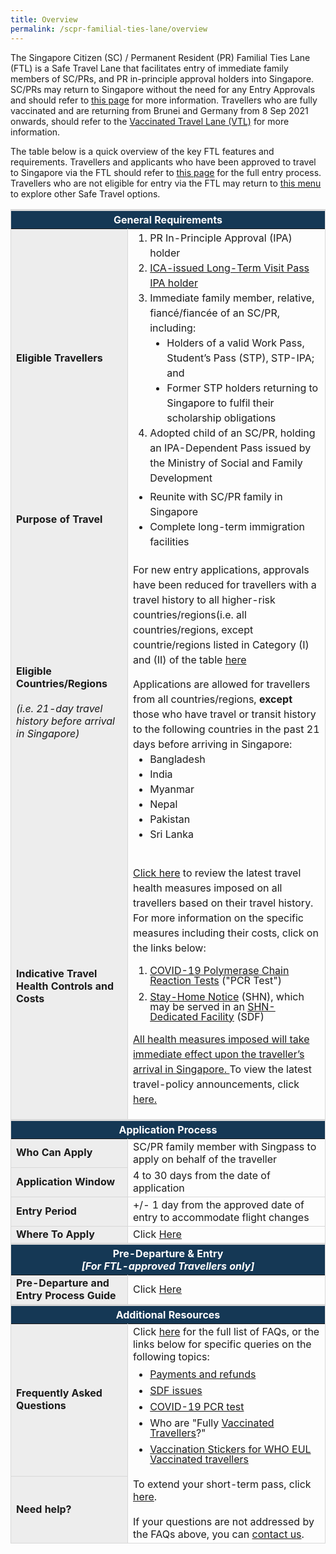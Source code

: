 ```yaml
---
title: Overview
permalink: /scpr-familial-ties-lane/overview
---
```

The Singapore Citizen (SC) / Permanent Resident (PR) Familial Ties Lane (FTL) is a Safe Travel Lane that facilitates entry of immediate family members of SC/PRs, and PR in-principle approval holders into Singapore. SC/PRs may return to Singapore without the need for any Entry Approvals and should refer to [this page](/sc-pr/requirements-and-process) for more information. Travellers who are fully vaccinated and are returning from Brunei and Germany from 8 Sep 2021 onwards, should refer to the [Vaccinated Travel Lane (VTL)](/vtl/requirements-and-process) for more information.

The table below is a quick overview of the key FTL features and requirements. Travellers and applicants who have been approved to travel to Singapore via the FTL should refer to [this page](/scpr-familial-ties-lane/requirements-and-process) for the full entry process. Travellers who are not eligible for entry via the FTL may return to [this menu](/arriving/overview) to explore other Safe Travel options.

<table>
<thead>
<tr>
<th style="font-size:16px; border-top:3px solid #D8D8D8; border-left:1px solid #D8D8D8; border-right:1px solid #D8D8D8; background-color:#153855; color:white;text-align:center;" colspan="2"><b>General Requirements</b></th>
</tr>
</thead>
<tbody>
   <tr>
    <td style="font-size:16px;border-left:1px solid #D8D8D8; border-right:1px solid #D8D8D8; background-color:#EDEDED;"><b>Eligible Travellers</b></td>
		 <td style="font-size:16px;border-right:1px solid #D8D8D8;"><ol style="margin-top:0px; margin-bottom:0px; font-size:16px;">
			 <li style="font-size:16px;margin-top:0px; margin-bottom:0px; line-height:1.5;">PR In-Principle Approval (IPA) holder</li>
			  <li style="font-size:16px; margin-top:0px; margin-bottom:0px; line-height:1.5;"><a href="https://www.ica.gov.sg/reside/LTVP/apply">ICA-issued Long-Term Visit Pass IPA holder</a></li>
			  <li style="font-size:16px; margin-top:0px; margin-bottom:0px; line-height:1.5;">Immediate family member, relative, fiancé/fiancée of an SC/PR, including:
			 <ol style="margin-top:0px; margin-bottom:0px; font-size:16px; list-style-type:disc;">
				 <li style="font-size:16px;margin-top:0px; margin-bottom:0px; line-height:1.5;">Holders of a valid Work Pass, Student’s Pass (STP), STP-IPA; and </li>
				 	 <li style="font-size:16px;margin-top:0px; margin-bottom:0px; line-height:1.5;">Former STP holders returning to Singapore to fulfil their scholarship obligations</li>
					</ol>
			 </li>
			  <li style="font-size:16px;margin-top:0px; margin-bottom:0px; line-height:1.5;">Adopted child of an SC/PR, holding an IPA-Dependent Pass issued by the Ministry of Social and Family Development</li>
			 </ol>
			 </td>
	</tr>
   <tr>
    <td style="font-size:16px; border-left:1px solid #D8D8D8; border-right:1px solid #D8D8D8; background-color:#EDEDED;"><b>Purpose of Travel</b></td>
    <td style="font-size:16px; border-right:1px solid #D8D8D8;">
		  <ol style="margin-top:0px; margin-bottom:0px; font-size:16px; list-style-type:disc;">
				 <li style="font-size:16px;margin-top:0px; margin-bottom:0px; line-height:1.5;">Reunite with SC/PR family in Singapore </li>
				 	 <li style="font-size:16px;margin-top:0px; margin-bottom:0px; line-height:1.5;">Complete long-term immigration facilities</li>
					</ol>
		 </td>
 </tr>
   <tr>
    <td style="font-size:16px;border-left:1px solid #D8D8D8; border-right:1px solid #D8D8D8; background-color:#EDEDED;"><b>Eligible Countries/Regions </b> <br><br><i>(i.e. 21-day travel history before arrival in Singapore)</i></td>
		 <td style="font-size:16px;border-right:1px solid #D8D8D8;">
			 <p style="font-size:16px; margin-top:15px; margin-bottom:0px; line-height:1.5;">For new entry applications, approvals have been reduced for travellers with a travel history to all higher-risk countries/regions(i.e. all countries/regions, except countrie/regions listed in Category (I) and (II) of the table <a href="/scpr-familial-ties-lane/shn-and-swab-summary">here</a></p>
			 <p style="font-size:16px; margin-top:15px; margin-bottom:0px; line-height:1.5;">Applications are allowed for travellers from all countries/regions, <b>except</b> those who have travel or transit history to the following countries in the past 21 days before arriving in Singapore:
			 </p><ol style="margin-top:0px; margin-bottom:0px; font-size:16px; list-style-type:disc;">
				 <li style="font-size:16px;margin-top:0px; margin-bottom:0px; line-height:1.5;">Bangladesh</li>
				 	 <li style="font-size:16px;margin-top:0px; margin-bottom:0px; line-height:1.5;">India</li>
				 		 		 	 <li style="font-size:16px;margin-top:0px; margin-bottom:0px; line-height:1.5;">Myanmar</li>
			 		 	 <li style="font-size:16px;margin-top:0px; margin-bottom:0px; line-height:1.5;">Nepal</li>
			 		 	 <li style="font-size:16px;margin-top:0px; margin-bottom:0px; line-height:1.5;">Pakistan </li>
			 		 	 <li style="font-size:16px;margin-top:0px; margin-bottom:0px; line-height:1.5;">Sri Lanka</li>
					</ol>
			 <p></p>			 
		 </td>
 </tr>
   <tr>
    <td style="font-size:16px; border-left:1px solid #D8D8D8; border-right:1px solid #D8D8D8; background-color:#EDEDED;"><b>Indicative Travel Health Controls and Costs</b></td>
		 <td style="font-size:16px; border-right:1px solid #D8D8D8;">
	<p style="font-size:16px; line-height: 1.5;"><a href="/scpr-familial-ties-lane/shn-and-swab-summary">Click here</a> to review the latest travel health measures imposed on all travellers based on their travel history. For more information on the specific measures including their costs, click on the links below:</p>
<ol style="margin-top:0px; list-style-type: decimal;">
<li style="font-size:16px; margin-top:10px; margin-bottom:0px; line-height:1.0;"><a href="/health/covid19-tests/pcrtest">COVID-19 Polymerase Chain Reaction Tests</a> ("PCR Test")</li>
<li style="font-size:16px; margin-top:10px; margin-bottom:0px; line-height:1.0;"><a href="/health/shn/sdf">Stay-Home Notice</a> (SHN), which may be served in an <a href="/health/shn/sdf">SHN-Dedicated Facility</a> (SDF)</li>
</ol>
			 <p style="font-size:16px; line-height: 1.5;"><u>All health measures imposed will take immediate effect upon the traveller’s arrival in Singapore.  </u> To view the latest travel-policy announcements, click <a href="/news-and-media/press-releases/">here.</a> </p>
</td>
 </tr>
</tbody><thead>
<tr>
<th style="font-size:16px;border-top:3px solid #D8D8D8; border-left:1px solid #D8D8D8; border-right:1px solid #D8D8D8; background-color:#153855; color:white; text-align:center;" colspan="2"><b>Application Process</b></th>
</tr>
</thead>
<tbody><tr>
<td style="font-size:16px;border-left:1px solid #D8D8D8;border-bottom:1px solid #D8D8D8; border-right:1px solid #D8D8D8; background-color:#EDEDED;"><b>Who Can Apply</b></td>
<td style="font-size:16px;border-right:1px solid #D8D8D8; vertical-align:middle;">SC/PR family member with Singpass to apply on behalf of the traveller
</td>
</tr>
<tr>
<td style="font-size:16px;border-left:1px solid #D8D8D8;border-bottom:1px solid #D8D8D8; border-right:1px solid #D8D8D8; background-color:#EDEDED;"><b>Application Window</b></td>
	<td style="font-size:16px;border-left:1px solid #D8D8D8;border-bottom:1px solid #D8D8D8; border-right:1px solid #D8D8D8;">4 to 30 days from the date of application</td>
</tr>
<tr>
<td style="font-size:16px;border-left:1px solid #D8D8D8;border-bottom:1px solid #D8D8D8; border-right:1px solid #D8D8D8; background-color:#EDEDED;"><b>Entry Period</b></td>
	<td style="font-size:16px;border-left:1px solid #D8D8D8;border-bottom:1px solid #D8D8D8; border-right:1px solid #D8D8D8;">+/- 1 day from the approved date of entry to accommodate flight changes</td>
</tr>
<tr>
<td style="font-size:16px;border-left:1px solid #D8D8D8;border-bottom:1px solid #D8D8D8; border-right:1px solid #D8D8D8;  background-color:#EDEDED;"><b>Where To Apply</b></td>
	<td style="font-size:16px;border-left:1px solid #D8D8D8;border-bottom:1px solid #D8D8D8; border-right:1px solid #D8D8D8;">Click <a href="https://eservices.ica.gov.sg/STO/">Here</a>
</td>
</tr>
</tbody><thead>
<tr>
<th style="font-size:16px;border-top:3px solid #D8D8D8; border-left:1px solid #D8D8D8; border-right:1px solid #D8D8D8; background-color:#153855; color:white; text-align:center;" colspan="2"><b>Pre-Departure &amp; Entry <br> <i>[For FTL-approved Travellers only]</i></b></th>
</tr>
</thead>
<tbody><tr>
<td style="font-size:16px;border-left:1px solid #D8D8D8;border-bottom:1px solid #D8D8D8; border-right:1px solid #D8D8D8; background-color:#EDEDED;"><b>Pre-Departure and Entry Process Guide</b></td>
<td style="font-size:16px;border-right:1px solid #D8D8D8;">Click <a href="/scpr-familial-ties-lane/requirements-and-process">Here</a></td>
</tr>
</tbody><thead>
<tr>
<th style="font-size:16px;border-top:3px solid #D8D8D8; border-left:1px solid #D8D8D8; border-right:1px solid #D8D8D8; background-color:#153855; color:white; text-align:center;" colspan="2"><b>Additional Resources</b></th>
</tr>
</thead>
<tbody><tr>
<td style="font-size:16px;border-left:1px solid #D8D8D8;border-bottom:1px solid #D8D8D8; border-right:1px solid #D8D8D8; background-color:#EDEDED;"><b>Frequently Asked Questions</b></td>
<td style="font-size:16px;border-right:1px solid #D8D8D8;">Click <a href="/health/faq">here</a> for the full list of FAQs, or the links below for specific queries on the following topics:
<ul style="margin-top:0px; list-style-type: disc;">
<li style="font-size:16px; margin-top:10px; margin-bottom:0px; line-height:1.0;"><a href="/health/faq#payments">Payments and refunds</a></li>
<li style="font-size:16px; margin-top:10px; margin-bottom:0px; line-height:1.0;"><a href="/health/faq#shnsdf">SDF issues</a></li>
<li style="font-size:16px; margin-top:10px; margin-bottom:0px; line-height:1.0;"><a href="/health/faq#pcrtest">COVID-19 PCR test</a></li>
<li style="font-size:16px; margin-top:10px; margin-bottom:0px; line-height:1.0;">Who are "Fully <a href="/health/faq#vaccinated">Vaccinated Travellers</a>?"</li>
	<li style="font-size:16px; margin-top:10px; margin-bottom:0px; line-height:1.0;"><a href="">Vaccination Stickers for WHO EUL Vaccinated travellers </a></li>
</ul>
 </td>
</tr>
<tr>
<td style="font-size:16px;border-left:1px solid #D8D8D8;border-bottom:1px solid #D8D8D8; border-right:1px solid #D8D8D8; background-color:#EDEDED;"><b>Need help?</b></td>
<td style="font-size:16px;border-right:1px solid #D8D8D8; border-bottom:1px solid #D8D8D8;">To extend your short-term pass, click <a href="https://eservices.ica.gov.sg/esvclandingpage/extend">here</a>.<br><br>If your questions are not addressed by the FAQs above, you can <a href="https://go.gov.sg/sto-enquiry">contact us</a>.
 </td>
</tr>
</tbody>
</table>